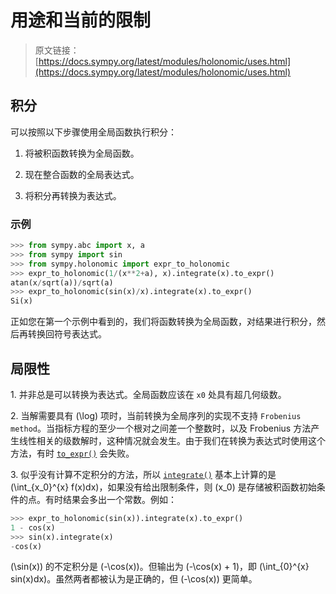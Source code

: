 # 用途和当前的限制

> 原文链接：[https://docs.sympy.org/latest/modules/holonomic/uses.html](https://docs.sympy.org/latest/modules/holonomic/uses.html)

## 积分

可以按照以下步骤使用全局函数执行积分：

1.  将被积函数转换为全局函数。

1.  现在整合函数的全局表达式。

1.  将积分再转换为表达式。

### 示例

```py
>>> from sympy.abc import x, a
>>> from sympy import sin
>>> from sympy.holonomic import expr_to_holonomic
>>> expr_to_holonomic(1/(x**2+a), x).integrate(x).to_expr()
atan(x/sqrt(a))/sqrt(a)
>>> expr_to_holonomic(sin(x)/x).integrate(x).to_expr()
Si(x) 
```

正如您在第一个示例中看到的，我们将函数转换为全局函数，对结果进行积分，然后再转换回符号表达式。

## 局限性

1\. 并非总是可以转换为表达式。全局函数应该在 `x0` 处具有超几何级数。

2\. 当解需要具有 \(\log\) 项时，当前转换为全局序列的实现不支持 `Frobenius method`。当指标方程的至少一个根对之间差一个整数时，以及 Frobenius 方法产生线性相关的级数解时，这种情况就会发生。由于我们在转换为表达式时使用这个方法，有时 [`to_expr()`](operations.html#sympy.holonomic.holonomic.HolonomicFunction.to_expr "sympy.holonomic.holonomic.HolonomicFunction.to_expr") 会失败。

3\. 似乎没有计算不定积分的方法，所以 [`integrate()`](operations.html#sympy.holonomic.holonomic.HolonomicFunction.integrate "sympy.holonomic.holonomic.HolonomicFunction.integrate") 基本上计算的是 \(\int_{x_0}^{x} f(x)dx\)，如果没有给出限制条件，则 \(x_0\) 是存储被积函数初始条件的点。有时结果会多出一个常数。例如：

```py
>>> expr_to_holonomic(sin(x)).integrate(x).to_expr()
1 - cos(x)
>>> sin(x).integrate(x)
-cos(x) 
```

\(\sin(x)\) 的不定积分是 \(-\cos(x)\)。但输出为 \(-\cos(x) + 1\)，即 \(\int_{0}^{x} sin(x)dx\)。虽然两者都被认为是正确的，但 \(-\cos(x)\) 更简单。
